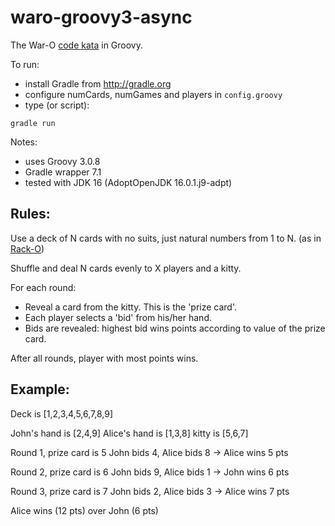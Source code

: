 
waro-groovy3-async
===========

The War-O [code kata](https://en.wikipedia.org/wiki/Kata_(programming)) in Groovy.

To run:

* install Gradle from http://gradle.org
* configure numCards, numGames and players in `config.groovy`
* type (or script): 
```
gradle run
```

Notes:

* uses Groovy 3.0.8
* Gradle wrapper 7.1
* tested with JDK 16 (AdoptOpenJDK 16.0.1.j9-adpt)

Rules:
---------

Use a deck of N cards with no suits, just natural numbers from 1 to N.
(as in [Rack-O](http://en.wikipedia.org/wiki/Rack-O))

Shuffle and deal N cards evenly to X players and a kitty.

For each round:
- Reveal a card from the kitty. This is the 'prize card'.
- Each player selects a 'bid' from his/her hand.
- Bids are revealed: highest bid wins points according to value of the prize card.

After all rounds, player with most points wins.

Example:
---------

Deck is [1,2,3,4,5,6,7,8,9]

John's hand is [2,4,9]
Alice's hand is [1,3,8]
kitty is [5,6,7]

Round 1, prize card is 5
John bids 4, Alice bids 8 -> Alice wins 5 pts

Round 2, prize card is 6
John bids 9, Alice bids 1 -> John wins 6 pts

Round 3, prize card is 7
John bids 2, Alice bids 3 -> Alice wins 7 pts

Alice wins (12 pts) over John (6 pts)

